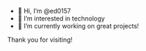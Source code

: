 - 👋 Hi, I’m @ed0157
- 👀 I’m interested in technology
- 🌱 I’m currently working on great projects!

Thank you for visiting!

<!---
ed0157/ed0157 is a ✨ special ✨ repository because its `README.md` (this file) appears on your GitHub profile.
You can click the Preview link to take a look at your changes.
--->
